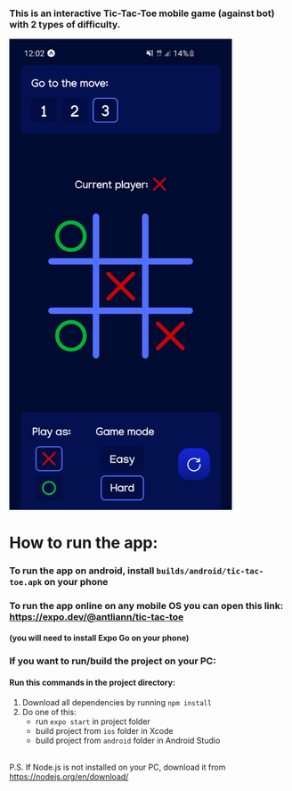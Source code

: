 ### This is an interactive Tic-Tac-Toe mobile game (against bot) with 2 types of difficulty.

<img src="./screenshot.png" alt="screenshot" width="400"/>

# How to run the app:

### To run the app on android, install `builds/android/tic-tac-toe.apk` on your phone


### To run the app online on any mobile OS you can open this link: https://expo.dev/@antliann/tic-tac-toe
#### (you will need to install Expo Go on your phone)


### If you want to run/build the project on your PC:

#### Run this commands in the project directory:
1) Download all dependencies by running `npm install`
2) Do one of this:
    - run `expo start` in project folder
    - build project from `ios` folder in Xcode
    - build project from `android` folder in Android Studio


\
P.S. If Node.js is not installed on your PC, download it from
https://nodejs.org/en/download/
